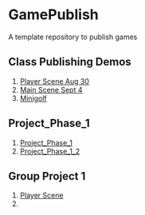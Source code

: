 # GamePublish
A template repository to publish games

## Class Publishing Demos

1. [Player Scene Aug 30](Player_Scene_08_30/index.html)
2. [Main Scene Sept 4](Main_9/4/index.html)
3. [Minigolf](Minigolf/index.html)

## Project_Phase_1
1. [Project_Phase_1](Project_Phase_1/index.html)
2. [Project_Phase_1_2](Project_Phase_1_2/index.html)

## Group Project 1
1. [Player Scene](Key_Quest/index.html)
3. 
